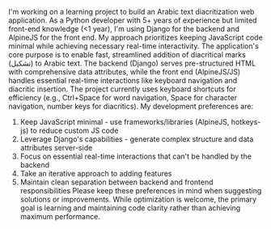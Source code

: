 I'm working on a learning project to build an Arabic text diacritization web application. As a Python developer with 5+ years of experience but limited front-end knowledge (<1 year), I'm using Django for the backend and AlpineJS for the front end. My approach prioritizes keeping JavaScript code minimal while achieving necessary real-time interactivity.
The application's core purpose is to enable fast, streamlined addition of diacritical marks (تشكيل) to Arabic text. The backend (Django) serves pre-structured HTML with comprehensive data attributes, while the front end (AlpineJS/JS) handles essential real-time interactions like keyboard navigation and diacritic insertion. The project currently uses keyboard shortcuts for efficiency (e.g., Ctrl+Space for word navigation, Space for character navigation, number keys for diacritics).
My development preferences are:
1. Keep JavaScript minimal - use frameworks/libraries (AlpineJS, hotkeys-js) to reduce custom JS code
2. Leverage Django's capabilities - generate complex structure and data attributes server-side
3. Focus on essential real-time interactions that can't be handled by the backend
4. Take an iterative approach to adding features
5. Maintain clean separation between backend and frontend responsibilities
Please keep these preferences in mind when suggesting solutions or improvements. While optimization is welcome, the primary goal is learning and maintaining code clarity rather than achieving maximum performance.